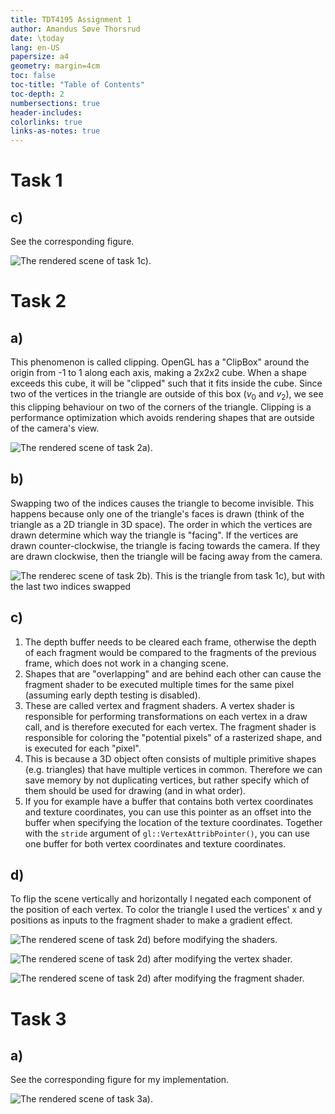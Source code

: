 ```yaml
---
title: TDT4195 Assignment 1
author: Amandus Søve Thorsrud
date: \today
lang: en-US
papersize: a4
geometry: margin=4cm
toc: false
toc-title: "Table of Contents"
toc-depth: 2
numbersections: true
header-includes:
colorlinks: true
links-as-notes: true
---
```


# Task 1

## c)

See the corresponding figure.

![The rendered scene of task 1c).](images/as1/task1.png)

# Task 2

## a)

This phenomenon is called clipping. OpenGL has a "ClipBox" around the origin from -1 to 1
along each axis, making a 2x2x2 cube. When a shape exceeds this cube, it will be "clipped"
such that it fits inside the cube. Since two of the vertices in the triangle are outside of
this box ($v_0$ and $v_2$), we see this clipping behaviour on two of the corners of the triangle.
Clipping is a performance optimization which avoids rendering shapes that are outside of the camera's view.

![The rendered scene of task 2a).](images/as1/task2a.png)

## b)

Swapping two of the indices causes the triangle to become invisible. This happens because only
one of the triangle's faces is drawn (think of the triangle as a 2D triangle in 3D space). The
order in which the vertices are drawn determine which way the triangle is "facing". If the
vertices are drawn counter-clockwise, the triangle is facing towards the camera. If they are drawn
clockwise, then the triangle will be facing away from the camera.

![The renderec scene of task 2b). This is the triangle from task 1c), but with the last two
indices swapped](images/as1/task2b.png)

## c)

1. The depth buffer needs to be cleared each frame, otherwise the depth of each fragment would
be compared to the fragments of the previous frame, which does not work in a changing scene.
1. Shapes that are "overlapping" and are behind each other can cause the fragment shader to be
executed multiple times for the same pixel (assuming early depth testing is disabled).
1. These are called vertex and fragment shaders. A vertex shader is responsible for performing
transformations on each vertex in a draw call, and is therefore executed for each vertex. The
fragment shader is responsible for coloring the "potential pixels" of a rasterized shape, and
is executed for each "pixel".
1. This is because a 3D object often consists of multiple primitive shapes (e.g. triangles)
that have multiple vertices in common. Therefore we can save memory by not duplicating vertices,
but rather specify which of them should be used for drawing (and in what order).
1. If you for example have a buffer that contains both vertex coordinates and texture coordinates,
you can use this pointer as an offset into the buffer when specifying the location of the
texture coordinates. Together with the `stride` argument of `gl::VertexAttribPointer()`, you can
use one buffer for both vertex coordinates and texture coordinates.

## d)

To flip the scene vertically and horizontally I negated each component of the position of each vertex.
To color the triangle I used the vertices' x and y positions as inputs to the fragment shader to make
a gradient effect.

![The rendered scene of task 2d) before modifying the shaders.](images/as1/task2d_1.png)

![The rendered scene of task 2d) after modifying the vertex shader.](images/as1/task2d_2.png)

![The rendered scene of task 2d) after modifying the fragment shader.](images/as1/task2d_3.png)

# Task 3

## a)

See the corresponding figure for my implementation.

![The rendered scene of task 3a).](images/as1/task3.png)
